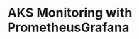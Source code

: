 # AKS Monitoring with PrometheusGrafana                                                                                                                                                                                                                                                     
